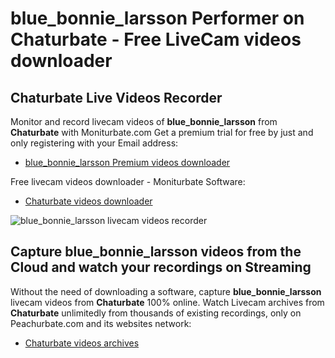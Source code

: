 # blue_bonnie_larsson Performer on Chaturbate - Free LiveCam videos downloader

## Chaturbate Live Videos Recorder

Monitor and record livecam videos of **blue_bonnie_larsson** from **Chaturbate** with Moniturbate.com
Get a premium trial for free by just and only registering with your Email address:
* [blue_bonnie_larsson Premium videos downloader](https://moniturbate.com/request-demo-licence-key.html)

Free livecam videos downloader - Moniturbate Software:
* [Chaturbate videos downloader](https://moniturbate.com/moniturbate-download-software.html)

![blue_bonnie_larsson livecam videos recorder](https://peachurnet.com/templates/moniturbate-software.png)


## Capture blue_bonnie_larsson videos from the Cloud and watch your recordings on Streaming

Without the need of downloading a software, capture **blue_bonnie_larsson** livecam videos from **Chaturbate** 100% online.
Watch Livecam archives from **Chaturbate** unlimitedly from thousands of existing recordings, only on Peachurbate.com and its websites network:
* [Chaturbate videos archives](https://peachurnet.com/)